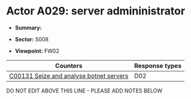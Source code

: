 # Actor A029: server admininistrator 

* **Summary:** 

* **Sector:** S008

* **Viewpoint:** FW02


| Counters | Response types |
| -------- | -------------- |
| [C00131 Seize and analyse botnet servers](../generated_pages/counters/C00131.md) | D02 |


DO NOT EDIT ABOVE THIS LINE - PLEASE ADD NOTES BELOW